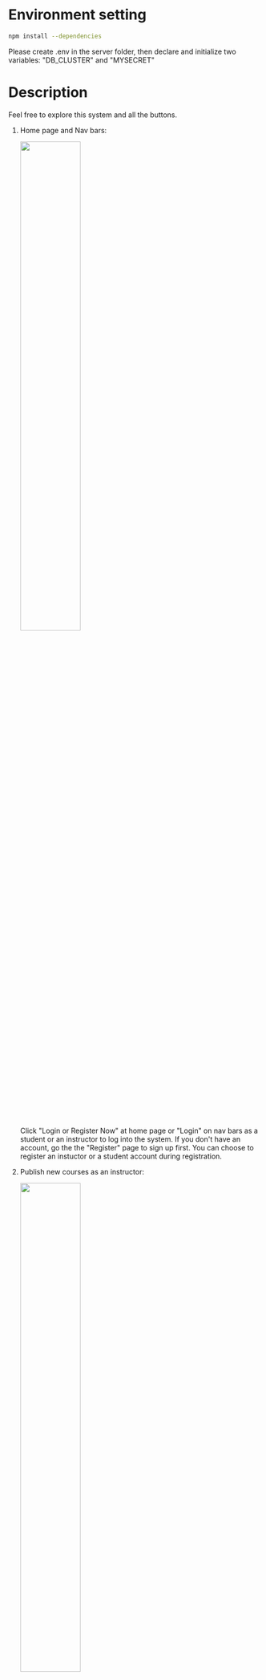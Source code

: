 # Environment setting

```sh
npm install --dependencies
```
Please create .env in the server folder, then declare and initialize two variables: "DB_CLUSTER" and "MYSECRET"

# Description

Feel free to explore this system and all the buttons.

1. Home page and Nav bars:

   <img src="./pic/home.png" width="50%" height="50%">

   Click "Login or Register Now" at home page or "Login" on nav bars as a student or an instructor to log into the system. If you don't have an account, go the the "Register" page to sign up first. You can choose to register an instuctor or a student account during registration.

2. Publish new courses as an instructor:

   <img src="./pic/newpost.png" width="50%" height="50%">

   After logging in by an instructor account, Navbars will present all the functions instructors may use. Go to the "Post Course" page, fill in the forms and submit, then the courses will be successfully published. At the "Course" page you can manage all your available courses.

   <img src="./pic/published.png" width="50%" height="50%">

3. Enroll new courses as a student:

   <img src="./pic/enroll.png" width="50%" height="50%">

   After logging in by a student account, Navbars will present all the functions students may use. Go to the "Enrollment" page, fill in the form and search, then all relevant courses will be listed in the result. At the "Course" page you can see all the courses you have enrolled.

   <img src="./pic/student%20courses.png" width="50%" height="50%">
#   O n l i n e - R e g i s t r a t i o n - S y s t e m  
 #   O n l i n e - R e g i s t r a t i o n - S y s t e m  
 #   O n l i n e - C o u r s e - R e g i s t r a t i o n - S y s t e m  
 
